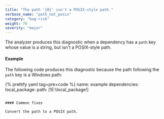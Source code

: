 ```yaml
---
title: "The path '{0}' isn't a POSIX-style path."
verbose_name: "path_not_posix"
category: "bug-risk"
weight: 70
severity: "major"
---
```

The analyzer produces this diagnostic when a dependency has a `path` key
whose value is a string, but isn't a POSIX-style path.

#### Example

The following code produces this diagnostic because the path following the
`path` key is a Windows path:

{% prettify yaml tag=pre+code %}
name: example
dependencies:
  local_package:
    path: [!E:\local_package!]
```

#### Common fixes

Convert the path to a POSIX path.
